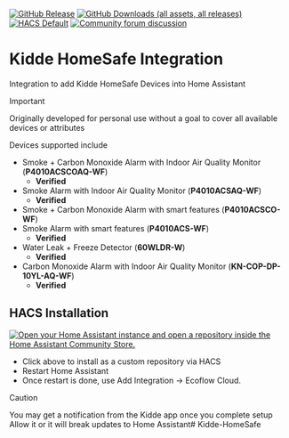 [![GitHub Release](https://img.shields.io/github/v/release/snell-evan-itt/Kidde-HomeSafe?style=for-the-badge)](https://github.com/snell-evan-itt/Kidde-HomeSafe/releases)
[![GitHub Downloads (all assets, all releases)](https://img.shields.io/github/downloads/snell-evan-itt/Kidde-HomeSafe/total?style=for-the-badge)](https://github.com/snell-evan-itt/Kidde-HomeSafe/releases/latest)
[![HACS Default](https://img.shields.io/badge/HACS-default-blue.svg?style=for-the-badge)](https://hacs.xyz)
[![Community forum discussion](https://img.shields.io/badge/COMMUNITY-FORUM-success?style=for-the-badge&color=yellow)](https://community.home-assistant.io/)

# Kidde HomeSafe Integration
Integration to add Kidde HomeSafe Devices into Home Assistant

>[!IMPORTANT]
>Originally developed for personal use without a goal to cover all available devices or attributes

Devices supported include
- Smoke + Carbon Monoxide Alarm with Indoor Air Quality Monitor (**P4010ACSCOAQ-WF**)
  - **Verified**
- Smoke Alarm with Indoor Air Quality Monitor (**P4010ACSAQ-WF**)
  - **Verified**
- Smoke + Carbon Monoxide Alarm with smart features (**P4010ACSCO-WF**)
- Smoke Alarm with smart features (**P4010ACS-WF**)
  - **Verified**
- Water Leak + Freeze Detector (**60WLDR-W**)
  - **Verified**
- Carbon Monoxide Alarm with Indoor Air Quality Monitor (**KN-COP-DP-10YL-AQ-WF**)
  - **Verified**

## HACS Installation

[![Open your Home Assistant instance and open a repository inside the Home Assistant Community Store.](https://my.home-assistant.io/badges/hacs_repository.svg)](https://my.home-assistant.io/redirect/hacs_repository/?category=integration&repository=Kidde-HomeSafe-US&owner=snell-evan-itt)

- Click above to install as a custom repository via HACS
- Restart Home Assistant
- Once restart is done, use Add Integration -> Ecoflow Cloud.


>[!CAUTION]
>You may get a notification from the Kidde app once you complete setup Allow it or it will break updates to Home Assistant# Kidde-HomeSafe
